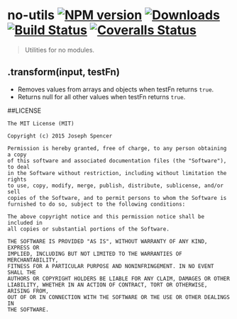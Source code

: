 # no-utils [![NPM version][npm-image]][npm-url] [![Downloads][downloads-image]][npm-url] [![Build Status][travis-image]][travis-url] [![Coveralls Status][coveralls-image]][coveralls-url]
> Utilities for no modules.

## .transform(input, testFn)

* Removes values from arrays and objects when testFn returns `true`.
* Returns null for all other values when testFn returns `true`.

##LICENSE
``````
The MIT License (MIT)

Copyright (c) 2015 Joseph Spencer

Permission is hereby granted, free of charge, to any person obtaining a copy
of this software and associated documentation files (the "Software"), to deal
in the Software without restriction, including without limitation the rights
to use, copy, modify, merge, publish, distribute, sublicense, and/or sell
copies of the Software, and to permit persons to whom the Software is
furnished to do so, subject to the following conditions:

The above copyright notice and this permission notice shall be included in
all copies or substantial portions of the Software.

THE SOFTWARE IS PROVIDED "AS IS", WITHOUT WARRANTY OF ANY KIND, EXPRESS OR
IMPLIED, INCLUDING BUT NOT LIMITED TO THE WARRANTIES OF MERCHANTABILITY,
FITNESS FOR A PARTICULAR PURPOSE AND NONINFRINGEMENT. IN NO EVENT SHALL THE
AUTHORS OR COPYRIGHT HOLDERS BE LIABLE FOR ANY CLAIM, DAMAGES OR OTHER
LIABILITY, WHETHER IN AN ACTION OF CONTRACT, TORT OR OTHERWISE, ARISING FROM,
OUT OF OR IN CONNECTION WITH THE SOFTWARE OR THE USE OR OTHER DEALINGS IN
THE SOFTWARE.
``````

[downloads-image]: http://img.shields.io/npm/dm/no-utils.svg
[npm-url]: https://npmjs.org/package/no-utils
[npm-image]: http://img.shields.io/npm/v/no-utils.svg

[travis-url]: https://travis-ci.org/jsdevel/node-no-utils
[travis-image]: http://img.shields.io/travis/jsdevel/node-no-utils.svg

[coveralls-url]: https://coveralls.io/r/jsdevel/node-no-utils
[coveralls-image]: http://img.shields.io/coveralls/jsdevel/node-no-utils/master.svg
